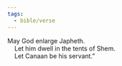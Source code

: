 ```yaml
---
tags:
  - bible/verse
---
```

May God enlarge Japheth.  
    Let him dwell in the tents of Shem.  
    Let Canaan be his servant.”